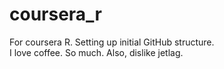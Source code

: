 coursera_r
==========

For coursera R. Setting up initial GitHub structure.  
I love coffee. So much. Also, dislike jetlag.
